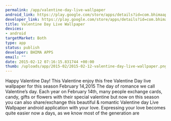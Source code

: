 ```yaml
--- 
permalink: /app/valentine-day-live-wallpaper
android_link: https://play.google.com/store/apps/details?id=com.bhimaapps.valentineday
developer_link: https://play.google.com/store/apps/details?id=com.bhimaapps.valentineday
title: Valentine Day Live Wallpaper
devices: 
- android
targetMarket: Both
type: app
status: publish
developer: BHIMA APPS
email: ""
date: 2015-02-12 07:16:15.831744 +00:00
thumb: /uploads/app/2015-02/2015-02-12-valentine-day-live-wallpaper.png
---
```


Happy Valentine Day! This Valentine enjoy this free Valentine Day live wallpaper for this season February 14,2015
The day of romance we call Valentine’s day.
Each year on February 14th, many people exchange cards, candy, gifts or flowers with their special valentine but now on this season you can also share/exchange this beautiful & romantic Valentine day Live Wallpaper android application with your love.
Expressing your love becomes quite easier now a days, as we know most of the generation are
